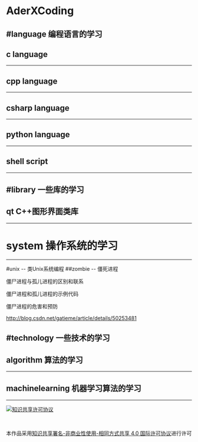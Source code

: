 AderXCoding
=======

#language 编程语言的学习
-------
## c language
-------
## cpp language
-------

## csharp language
-------

##  python language
-------

## shell script
----------

#library  一些库的学习
-------

## qt C++图形界面类库
-------

# system  操作系统的学习
-------
#unix  --  类Unix系统编程
##zombie -- 僵死进程

僵尸进程与孤儿进程的区别和联系

僵尸进程和孤儿进程的示例代码

僵尸进程的危害和预防

http://blog.csdn.net/gatieme/article/details/50253481



#technology  一些技术的学习
-------

## algorithm 算法的学习
-------

## machinelearning  机器学习算法的学习
-------



<a rel="license" href="http://creativecommons.org/licenses/by-nc-sa/4.0/"><img alt="知识共享许可协议" style="border-width:0" src="https://i.creativecommons.org/l/by-nc-sa/4.0/88x31.png" /></a>

<br />

本作品采用<a rel="license" href="http://creativecommons.org/licenses/by-nc-sa/4.0/">知识共享署名-非商业性使用-相同方式共享 4.0 国际许可协议</a>进行许可
